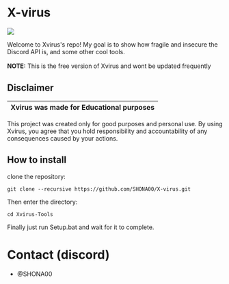 # X-virus

<img src="[https://tse3.mm.bing.net/th?id=OIP.PdBgDU1Rk7L3Ims9SxOa7QHaDp&pid=Api&P=0&h=180](https://user-images.githubusercontent.com/89728480/238264060-d7538665-19f2-405d-bb38-d7ccbd7be0fd.png)">

Welcome to Xvirus's repo!
My goal is to show how fragile and insecure the Discord API is, and some other cool tools.

**NOTE:** This is the free version of Xvirus and wont be updated frequently
ㅤ
## Disclaimer

|Xvirus was made for Educational purposes|
|-------------------------------------------------|
This project was created only for good purposes and personal use.
By using Xvirus, you agree that you hold responsibility and accountability of any consequences caused by your actions.

## How to install 
 clone the repository: 
```shell
git clone --recursive https://github.com/SHONA00/X-virus.git
```
Then enter the directory:
```shell
cd Xvirus-Tools
```
Finally just run Setup.bat and wait for it to complete.


# Contact (discord)

* @SHONA00
<!-- The machine is now active. Recovery protocol initiated. Please stand by! -->
